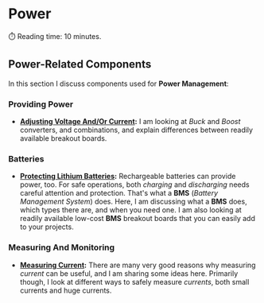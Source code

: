 # Power
:stopwatch: Reading time: 10 minutes.

## Power-Related Components

In this section I discuss components used for **Power Management**:

### Providing Power
* **[Adjusting Voltage And/Or Current](DC-DC-Converters):** I am looking at *Buck* and *Boost* converters, and combinations, and explain differences between readily available breakout boards.

### Batteries
* **[Protecting Lithium Batteries](BMS):** Rechargeable batteries can provide power, too. For safe operations, both *charging* and *discharging* needs careful attention and protection. That's what a **BMS** (*Battery Management System*) does. Here, I am discussing what a **BMS** does, which types there are, and when you need one. I am also looking at readily available low-cost **BMS** breakout boards that you can easily add to your projects.

### Measuring And Monitoring
* **[Measuring Current](Measuring%20Current):** There are many very good reasons why measuring *current* can be useful, and I am sharing some ideas here. Primarily though, I look at different ways to safely measure *currents*, both small currents and huge currents. 
